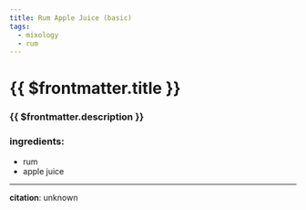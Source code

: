 ```yaml
---
title: Rum Apple Juice (basic)
tags:
  - mixology
  - rum
---
```


# {{ $frontmatter.title }}

### {{ $frontmatter.description }}

### ingredients:

- <MixologyConversion n="1 floz"/> rum
- <MixologyConversion n="8 floz"/> apple juice

---

**citation**:
unknown
